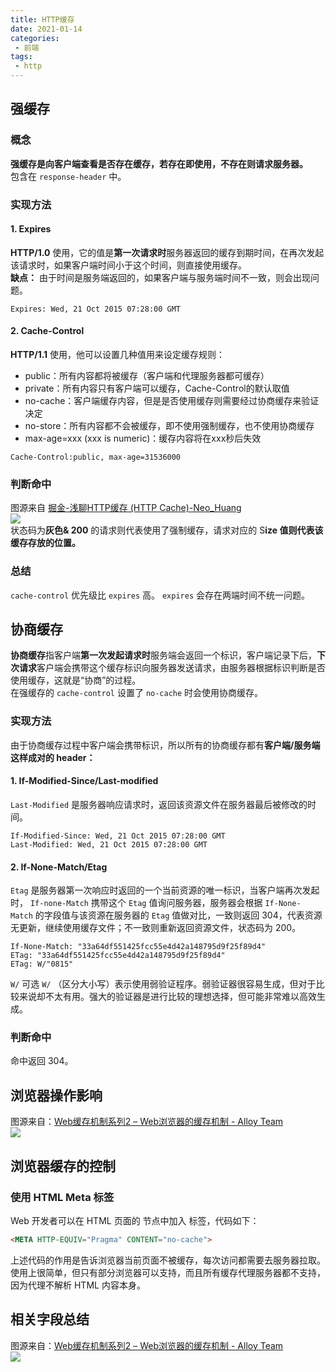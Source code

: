 ```yaml
---
title: HTTP缓存
date: 2021-01-14
categories:
 - 前端
tags:
 - http
---
```


## 强缓存
### 概念
**强缓存是向客户端查看是否存在缓存，若存在即使用，不存在则请求服务器。**<br />包含在 `response-header` 中。
### 实现方法
#### 1. Expires
**HTTP/1.0** 使用，它的值是**第一次请求时**服务器返回的缓存到期时间，在再次发起该请求时，如果客户端时间小于这个时间，则直接使用缓存。<br />**缺点：** 由于时间是服务端返回的，如果客户端与服务端时间不一致，则会出现问题。
```
Expires: Wed, 21 Oct 2015 07:28:00 GMT
```
#### 2. Cache-Control
**HTTP/1.1** 使用，他可以设置几种值用来设定缓存规则：

- public：所有内容都将被缓存（客户端和代理服务器都可缓存）<br />
- private：所有内容只有客户端可以缓存，Cache-Control的默认取值<br />
- no-cache：客户端缓存内容，但是是否使用缓存则需要经过协商缓存来验证决定<br />
- no-store：所有内容都不会被缓存，即不使用强制缓存，也不使用协商缓存<br />
- max-age=xxx (xxx is numeric)：缓存内容将在xxx秒后失效
```
Cache-Control:public, max-age=31536000
```
### 判断命中
图源来自 [掘金-浅聊HTTP缓存 (HTTP Cache)-Neo_Huang](https://juejin.cn/post/6844903717574017031) <br />![](https://gitee.com/rodrick278/img/raw/master/img/1610589582370-dcf756b2-0943-45d3-8008-dd652a4eb5a8.webp)<br />状态码为**灰色& 200** 的请求则代表使用了强制缓存，请求对应的 S**ize 值则代表该缓存存放的位置。**
### 总结
`cache-control` 优先级比 `expires` 高。 `expires` 会存在两端时间不统一问题。
## 协商缓存
**协商缓存**指客户端**第一次发起请求时**服务端会返回一个标识，客户端记录下后，**下次请求**客户端会携带这个缓存标识向服务器发送请求，由服务器根据标识判断是否使用缓存，这就是“协商”的过程。<br />在强缓存的 `cache-control` 设置了 `no-cache` 时会使用协商缓存。
### 实现方法
由于协商缓存过程中客户端会携带标识，所以所有的协商缓存都有**客户端/服务端这样成对的 header：**
#### 1. If-Modified-Since/Last-modified
`Last-Modified` 是服务器响应请求时，返回该资源文件在服务器最后被修改的时间。
```
If-Modified-Since: Wed, 21 Oct 2015 07:28:00 GMT 
Last-Modified: Wed, 21 Oct 2015 07:28:00 GMT
```
#### 2. If-None-Match/Etag
`Etag` 是服务器第一次响应时返回的一个当前资源的唯一标识，当客户端再次发起时， `If-none-Match` 携带这个 `Etag` 值询问服务器，服务器会根据 `If-None-Match` 的字段值与该资源在服务器的 `Etag` 值做对比，一致则返回 304，代表资源无更新，继续使用缓存文件；不一致则重新返回资源文件，状态码为 200。
```
If-None-Match: "33a64df551425fcc55e4d42a148795d9f25f89d4"
ETag: "33a64df551425fcc55e4d42a148795d9f25f89d4"
ETag: W/"0815"
```
`W/` 可选 `W/` （区分大小写）表示使用弱验证程序。弱验证器很容易生成，但对于比较来说却不太有用。强大的验证器是进行比较的理想选择，但可能非常难以高效生成。
### 判断命中
命中返回 304。
## 浏览器操作影响
图源来自：[Web缓存机制系列2 – Web浏览器的缓存机制 - Alloy Team](http://www.alloyteam.com/2012/03/web-cache-2-browser-cache/)<br />![](https://gitee.com/rodrick278/img/raw/master/img/1610589582370-dcf756b2-0943-45d3-8008-dd652a4eb5a8.webp)
## 浏览器缓存的控制
### 使用 HTML Meta 标签
Web 开发者可以在 HTML 页面的<head> 节点中加入<meta> 标签，代码如下：
```html
<META HTTP-EQUIV="Pragma" CONTENT="no-cache">
```
上述代码的作用是告诉浏览器当前页面不被缓存，每次访问都需要去服务器拉取。使用上很简单，但只有部分浏览器可以支持，而且所有缓存代理服务器都不支持，因为代理不解析 HTML 内容本身。
## 相关字段总结
图源来自：[Web缓存机制系列2 – Web浏览器的缓存机制 - Alloy Team](http://www.alloyteam.com/2012/03/web-cache-2-browser-cache/)<br />![](https://gitee.com/rodrick278/img/raw/master/img/http-header1.png)
